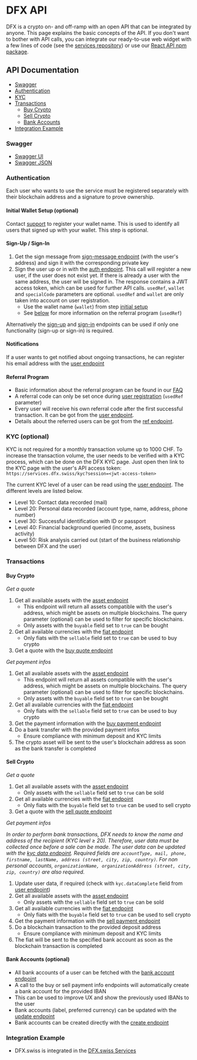 # DFX API

DFX is a crypto on- and off-ramp with an open API that can be integrated by anyone. This page explains the basic concepts of the API. If you don't want to bother with API calls, you can integrate our ready-to-use web widget with a few lines of code (see the [services repository](https://github.com/DFXswiss/services#dfx-services)) or use our [React API npm package](https://www.npmjs.com/package/@dfx.swiss/react).

## API Documentation

- [Swagger](#swagger)
- [Authentication](#authentication)
- [KYC](#kyc-optional)
- [Transactions](#transactions)
  - [Buy Crypto](#buy-crypto)
  - [Sell Crypto](#sell-crypto)
  - [Bank Accounts](#bank-accounts-optional)
- [Integration Example](#integration-example)

### Swagger

- [Swagger UI](https://api.dfx.swiss)
- [Swagger JSON](https://api.dfx.swiss/swagger-json)

### Authentication

Each user who wants to use the service must be registered separately with their blockchain address and a signature to prove ownership.

#### Initial Wallet Setup (optional)

Contact [support](mailto:support@dfx.swiss) to register your wallet name. This is used to identify all users that signed up with your wallet. This step is optional.

#### Sign-Up / Sign-In

1. Get the sign message from [sign-message endpoint](https://api.dfx.swiss/swagger/#/Auth/AuthController_getSignMessage) (with the user's address) and sign it with the corresponding private key
1. Sign the user up or in with the [auth endpoint](https://api.dfx.swiss/swagger/#/Auth/AuthController_authenticate). This call will register a new user, if the user does not exist yet. If there is already a user with the same address, the user will be signed in. The response contains a JWT access token, which can be used for further API calls. `usedRef`, `wallet` and `specialCode` parameters are optional. `usedRef` and `wallet` are only taken into account on user registration.
   - Use the wallet name (`wallet`) from step [initial setup](#initial-wallet-setup-optional)
   - See [below](#referral-program) for more information on the referral program (`usedRef`)

Alternatively the [sign-up](https://api.dfx.swiss/swagger/#/Auth/AuthController_signUp) and [sign-in](https://api.dfx.swiss/swagger/#/Auth/AuthController_signIn) endpoints can be used if only one functionality (sign-up or sign-in) is required.

#### Notifications

If a user wants to get notified about ongoing transactions, he can register his email address with the [user endpoint](https://api.dfx.swiss/swagger/#/User/UserController_updateUser)

#### Referral Program

- Basic information about the referral program can be found in our [FAQ](https://docs.dfx.swiss/en/faq)
- A referral code can only be set once during [user registration](#authentication) (`usedRef` parameter)
- Every user will receive his own referral code after the first successful transaction. It can be got from the [user endpoint](https://api.dfx.swiss/swagger/#/User/UserV2Controller_getUser).
- Details about the referred users can be got from the [ref endpoint](https://api.dfx.swiss/swagger/#/User/UserV2Controller_getRef).

### KYC (optional)

KYC is not required for a monthly transaction volume up to 1000 CHF. To increase the transaction volume, the user needs to be verified with a KYC process, which can be done on the DFX KYC page. Just open then link to the KYC page with the user's API access token: `https://services.dfx.swiss/kyc?session=<jwt-access-token>`

The current KYC level of a user can be read using the [user endpoint](https://api.dfx.swiss/swagger/#/User/UserV2Controller_getUser). The different levels are listed below.

- Level 10: Contact data recorded (mail)
- Level 20: Personal data recorded (account type, name, address, phone number)
- Level 30: Successful identification with ID or passport
- Level 40: Financial background queried (income, assets, business activity)
- Level 50: Risk analysis carried out (start of the business relationship between DFX and the user)

### Transactions

#### Buy Crypto

_Get a quote_

1. Get all available assets with the [asset endpoint](https://api.dfx.swiss/swagger/#/Asset/AssetController_getAllAsset)
   - This endpoint will return all assets compatible with the user's address, which might be assets on multiple blockchains. The query parameter (optional) can be used to filter for specific blockchains.
   - Only assets with the `buyable` field set to `true` can be bought
1. Get all available currencies with the [fiat endpoint](https://api.dfx.swiss/swagger/#/Fiat/FiatController_getAllFiat)
   - Only fiats with the `sellable` field set to `true` can be used to buy crypto
1. Get a quote with the [buy quote endpoint](https://api.dfx.swiss/swagger/#/Buy/BuyController_getBuyQuote)

_Get payment infos_

1. Get all available assets with the [asset endpoint](https://api.dfx.swiss/swagger/#/Asset/AssetController_getAllAsset)
   - This endpoint will return all assets compatible with the user's address, which might be assets on multiple blockchains. The query parameter (optional) can be used to filter for specific blockchains.
   - Only assets with the `buyable` field set to `true` can be bought
1. Get all available currencies with the [fiat endpoint](https://api.dfx.swiss/swagger/#/Fiat/FiatController_getAllFiat)
   - Only fiats with the `sellable` field set to `true` can be used to buy crypto
1. Get the payment information with the [buy payment endpoint](https://api.dfx.swiss/swagger/#/Buy/BuyController_createBuyWithPaymentInfo)
1. Do a bank transfer with the provided payment infos
   - Ensure compliance with minimum deposit and KYC limits
1. The crypto asset will be sent to the user's blockchain address as soon as the bank transfer is completed

#### Sell Crypto

_Get a quote_

1. Get all available assets with the [asset endpoint](https://api.dfx.swiss/swagger/#/Asset/AssetController_getAllAsset)
   - Only assets with the `sellable` field set to `true` can be sold
1. Get all available currencies with the [fiat endpoint](https://api.dfx.swiss/swagger/#/Fiat/FiatController_getAllFiat)
   - Only fiats with the `buyable` field set to `true` can be used to sell crypto
1. Get a quote with the [sell quote endpoint](https://api.dfx.swiss/swagger/#/Sell/SellController_getSellQuote)

_Get payment infos_

<em>In order to perform bank transactions, DFX needs to know the name and address of the recipient (KYC level ≥ 20). Therefore, user data must be collected once before a sale can be made. The user data can be updated with the [kyc data endpoint](https://api.dfx.swiss/swagger#/User/UserController_updateKycData). Required fields are `accountType, mail, phone, firstname, lastName, address (street, city, zip, country)`. For non personal accounts, `organizationName, organizationAddress (street, city, zip, country)` are also required.</em>

1. Update user data, if required (check with `kyc.dataComplete` field from [user endpoint](https://api.dfx.swiss/swagger/#/User/UserV2Controller_getUser))
1. Get all available assets with the [asset endpoint](https://api.dfx.swiss/swagger/#/Asset/AssetController_getAllAsset)
   - Only assets with the `sellable` field set to `true` can be sold
1. Get all available currencies with the [fiat endpoint](https://api.dfx.swiss/swagger/#/Fiat/FiatController_getAllFiat)
   - Only fiats with the `buyable` field set to `true` can be used to sell crypto
1. Get the payment information with the [sell payment endpoint](https://api.dfx.swiss/swagger/#/Sell/SellController_createSellWithPaymentInfo)
1. Do a blockchain transaction to the provided deposit address
   - Ensure compliance with minimum deposit and KYC limits
1. The fiat will be sent to the specified bank account as soon as the blockchain transaction is completed

#### Bank Accounts (optional)

- All bank accounts of a user can be fetched with the [bank account endpoint](https://api.dfx.swiss/swagger/#/BankAccount/BankAccountController_getAllUserBankAccount)
- A call to the buy or sell payment info endpoints will automatically create a bank account for the provided IBAN
- This can be used to improve UX and show the previously used IBANs to the user
- Bank accounts (label, preferred currency) can be updated with the [update endpoint](https://api.dfx.swiss/swagger/#/BankAccount/BankAccountController_updateBankAccount)
- Bank accounts can be created directly with the [create endpoint](https://api.dfx.swiss/swagger/#/BankAccount/BankAccountController_createBankAccount)

### Integration Example

- DFX.swiss is integrated in the [DFX.swiss Services](https://github.com/DFXswiss/services)
